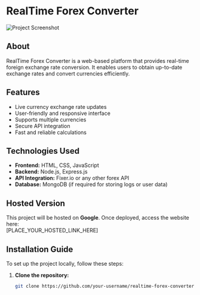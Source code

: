 # RealTime Forex Converter  
![Project Screenshot]([PLACE_YOUR_IMAGE_LINK_HERE](https://assets.onecompiler.app/42nyakuzq/43c5wtysv/Screen%20Shot%202025-03-18%20at%204.58.16%20PM.png))  

## About  
RealTime Forex Converter is a web-based platform that provides real-time foreign exchange rate conversion. It enables users to obtain up-to-date exchange rates and convert currencies efficiently.  

## Features  
- Live currency exchange rate updates  
- User-friendly and responsive interface  
- Supports multiple currencies  
- Secure API integration  
- Fast and reliable calculations  

## Technologies Used  
- **Frontend:** HTML, CSS, JavaScript  
- **Backend:** Node.js, Express.js  
- **API Integration:** Fixer.io or any other forex API  
- **Database:** MongoDB (if required for storing logs or user data)  

## Hosted Version  
This project will be hosted on **Google**. Once deployed, access the website here:  
[PLACE_YOUR_HOSTED_LINK_HERE]  

## Installation Guide  
To set up the project locally, follow these steps:  

1. **Clone the repository:**  
   ```bash
   git clone https://github.com/your-username/realtime-forex-converter.git
